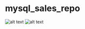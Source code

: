 # mysql_sales_repo

![alt text](../img/E-R_diagram_ppt.png.jpg)
![alt text](../img/E-R_diagram_shop.png.jpg)